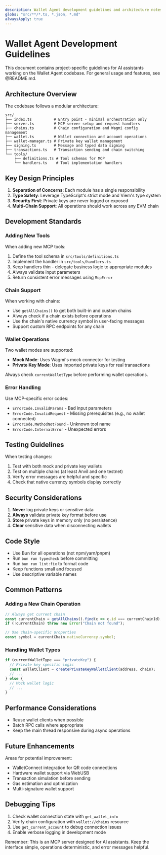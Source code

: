 ```yaml
---
description: Wallet Agent development guidelines and architecture notes
globs: "src/**/*.ts, *.json, *.md"
alwaysApply: true
---
```


# Wallet Agent Development Guidelines

This document contains project-specific guidelines for AI assistants working on the Wallet Agent codebase. For general usage and features, see @README.md.

## Architecture Overview

The codebase follows a modular architecture:

```
src/
├── index.ts          # Entry point - minimal orchestration only
├── server.ts         # MCP server setup and request handlers
├── chains.ts         # Chain configuration and Wagmi config management
├── wallet.ts         # Wallet connection and account operations
├── wallet-manager.ts # Private key wallet management
├── signing.ts        # Message and typed data signing
├── transactions.ts   # Transaction sending and chain switching
└── tools/
    ├── definitions.ts # Tool schemas for MCP
    └── handlers.ts    # Tool implementation handlers
```

## Key Design Principles

1. **Separation of Concerns**: Each module has a single responsibility
2. **Type Safety**: Leverage TypeScript's strict mode and Viem's type system
3. **Security First**: Private keys are never logged or exposed
4. **Multi-Chain Support**: All operations should work across any EVM chain

## Development Standards

### Adding New Tools

When adding new MCP tools:
1. Define the tool schema in `src/tools/definitions.ts`
2. Implement the handler in `src/tools/handlers.ts`
3. Keep handlers thin - delegate business logic to appropriate modules
4. Always validate input parameters
5. Return consistent error messages using `McpError`

### Chain Support

When working with chains:
- Use `getAllChains()` to get both built-in and custom chains
- Always check if a chain exists before operations
- Use the chain's native currency symbol in user-facing messages
- Support custom RPC endpoints for any chain

### Wallet Operations

Two wallet modes are supported:
- **Mock Mode**: Uses Wagmi's mock connector for testing
- **Private Key Mode**: Uses imported private keys for real transactions

Always check `currentWalletType` before performing wallet operations.

### Error Handling

Use MCP-specific error codes:
- `ErrorCode.InvalidParams` - Bad input parameters
- `ErrorCode.InvalidRequest` - Missing prerequisites (e.g., no wallet connected)
- `ErrorCode.MethodNotFound` - Unknown tool name
- `ErrorCode.InternalError` - Unexpected errors

## Testing Guidelines

When testing changes:
1. Test with both mock and private key wallets
2. Test on multiple chains (at least Anvil and one testnet)
3. Verify error messages are helpful and specific
4. Check that native currency symbols display correctly

## Security Considerations

1. **Never** log private keys or sensitive data
2. **Always** validate private key format before use
3. **Store** private keys in memory only (no persistence)
4. **Clear** sensitive data when disconnecting wallets

## Code Style

- Use Bun for all operations (not npm/yarn/pnpm)
- Run `bun run typecheck` before committing
- Run `bun run lint:fix` to format code
- Keep functions small and focused
- Use descriptive variable names

## Common Patterns

### Adding a New Chain Operation
```typescript
// Always get current chain
const currentChain = getAllChains().find(c => c.id === currentChainId);
if (!currentChain) throw new Error("Chain not found");

// Use chain-specific properties
const symbol = currentChain.nativeCurrency.symbol;
```

### Handling Wallet Types
```typescript
if (currentWalletType === "privateKey") {
  // Private key specific logic
  const walletClient = createPrivateKeyWalletClient(address, chain);
  // ...
} else {
  // Mock wallet logic
  // ...
}
```

## Performance Considerations

- Reuse wallet clients when possible
- Batch RPC calls where appropriate
- Keep the main thread responsive during async operations

## Future Enhancements

Areas for potential improvement:
- WalletConnect integration for QR code connections
- Hardware wallet support via WebUSB
- Transaction simulation before sending
- Gas estimation and optimization
- Multi-signature wallet support

## Debugging Tips

1. Check wallet connection state with `get_wallet_info`
2. Verify chain configuration with `wallet://chains` resource
3. Use `get_current_account` to debug connection issues
4. Enable verbose logging in development mode

Remember: This is an MCP server designed for AI assistants. Keep the interface simple, operations deterministic, and error messages helpful.
